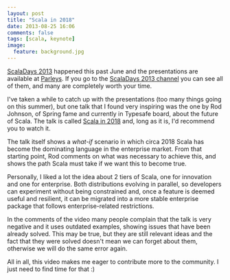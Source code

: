 ```yaml
---
layout: post
title: "Scala in 2018"
date: 2013-08-25 16:06
comments: false
tags: [scala, keynote]
image:
  feature: background.jpg
---
```


[ScalaDays 2013][4] happened this past June and the presentations are available at [Parleys][3]. If you go to the [ScalaDays 2013 channel][2] you can see all of them, and many are completely worth your time.<!-- more -->

I've taken a while to catch up with the presentations (too many things going on this summer), but one talk that I found very inspiring was the one by Rod Johnson, of Spring fame and currently in Typesafe board, about the future of Scala. The talk is called [Scala in 2018][1] and, long as it is, I'd recommend you to watch it.

The talk itself shows a *what-if* scenario in which circa 2018 Scala has become the dominating language in the enterprise market. From that starting point, Rod comments on what was necessary to achieve this, and shows the path Scala must take if we want this to become true.

Personally, I liked a lot the idea about 2 tiers of Scala, one for innovation and one for enterprise. Both distributions evolving in parallel, so developers can experiment without being constrained and, once a feature is deemed useful and resilient, it can be migrated into a more stable enterprise package that follows enterprise-related restrictions.

In the comments of the video many people complain that the talk is very negative and it uses outdated examples, showing issues that have been already solved. This may be true, but they are still relevant ideas and the fact that they were solved doesn't mean we can forget about them, otherwise we will do the same error again.

All in all, this video makes me eager to contribute more to the community. I just need to find time for that :)

[1]: http://www.parleys.com/play/51c1ffe7e4b0d38b54f46231/chapter0/about
[2]: http://www.parleys.com/channel/51ae1022e4b01033a7e4b6ca/presentations
[3]: http://www.parleys.com/home
[4]: http://scaladays.org/
